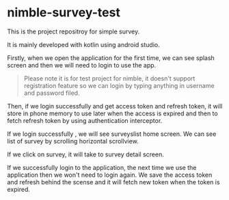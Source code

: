 # nimble-survey-test

This is the project repositroy for simple survey.

It is mainly developed with kotlin using android studio. 

Firstly, when we open the application for the first time, we can see splash screen and then we will need to login to use the app.
> Please note it is for test project for nimble, it doesn't support registration feature so we can login by typing anything in username and password filed.

Then, if we login successfully and get access token and refresh token, it will store in phone memory to use later when the access is expired and then to fetch refresh token by using authentication interceptor.

If we login successfully , we will see surveyslist home screen.
We can see list of survey by scrolling horizontal scrollview.

If we click on survey, it will take to survey detail screen.

If we successfully login to the application, the next time we use the application then we won't need to login again. We save the access token and refresh behind the scense and it will fetch new token when the token is expired.
